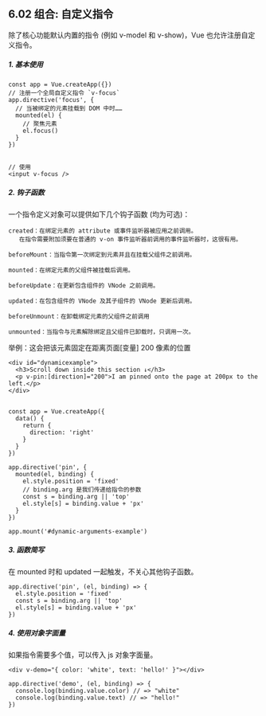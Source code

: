## 6.02 组合: 自定义指令

除了核心功能默认内置的指令 (例如 v-model 和 v-show)，Vue 也允许注册自定义指令。

##### 1. 基本使用

```
const app = Vue.createApp({})
// 注册一个全局自定义指令 `v-focus`
app.directive('focus', {
  // 当被绑定的元素挂载到 DOM 中时……
  mounted(el) {
    // 聚焦元素
    el.focus()
  }
})


// 使用
<input v-focus />
```

##### 2. 钩子函数

一个指令定义对象可以提供如下几个钩子函数 (均为可选)：

```
created：在绑定元素的 attribute 或事件监听器被应用之前调用。
   在指令需要附加须要在普通的 v-on 事件监听器前调用的事件监听器时，这很有用。

beforeMount：当指令第一次绑定到元素并且在挂载父组件之前调用。

mounted：在绑定元素的父组件被挂载后调用。

beforeUpdate：在更新包含组件的 VNode 之前调用。

updated：在包含组件的 VNode 及其子组件的 VNode 更新后调用。

beforeUnmount：在卸载绑定元素的父组件之前调用

unmounted：当指令与元素解除绑定且父组件已卸载时，只调用一次。
```

举例：这会把该元素固定在距离页面[变量] 200 像素的位置

```
<div id="dynamicexample">
  <h3>Scroll down inside this section ↓</h3>
  <p v-pin:[direction]="200">I am pinned onto the page at 200px to the left.</p>
</div>


const app = Vue.createApp({
  data() {
    return {
      direction: 'right'
    }
  }
})

app.directive('pin', {
  mounted(el, binding) {
    el.style.position = 'fixed'
    // binding.arg 是我们传递给指令的参数
    const s = binding.arg || 'top'
    el.style[s] = binding.value + 'px'
  }
})

app.mount('#dynamic-arguments-example')
```

##### 3. 函数简写

在 mounted 时和 updated 一起触发，不关心其他钩子函数。

```
app.directive('pin', (el, binding) => {
  el.style.position = 'fixed'
  const s = binding.arg || 'top'
  el.style[s] = binding.value + 'px'
})
```

##### 4. 使用对象字面量

如果指令需要多个值，可以传入 js 对象字面量。

```
<div v-demo="{ color: 'white', text: 'hello!' }"></div>

app.directive('demo', (el, binding) => {
  console.log(binding.value.color) // => "white"
  console.log(binding.value.text) // => "hello!"
})
```

